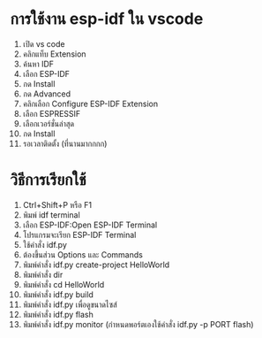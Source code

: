 # การใช้งาน esp-idf ใน vscode
1. เปิด vs code
2. คลิกแท็บ Extension
3. ค้นหา IDF
4. เลือก ESP-IDF
5. กด Install
6. กด Advanced
7. คลิกเลือก Configure ESP-IDF Extension
8. เลือก ESPRESSIF
9. เลือกเวอร์ชั่นล่าสุด
10. กด Install
11. รอเวลาติดตั้ง (ที่นานมากกกก)

# วิธีการเรียกใช้
1. Ctrl+Shift+P หรือ F1
2. พิมพ์ idf terminal
3. เลือก ESP-IDF:Open ESP-IDF Terminal
4. โปรแกรมจะเรียก ESP-IDF Terminal
5. ใช้คำสั่ง idf.py
6. ต้องขึ้นส่วน Options และ Commands
7. พิมพ์คำสั่ง idf.py create-project HelloWorld
8. พิมพ์คำสั่ง dir
9. พิมพ์คำสั่ง cd HelloWorld
10. พิมพ์คำสั่ง idf.py build
11. พิมพ์คำสั่ง idf.py เพื่อดูขนาดไซส์
12. พิมพ์คำสั่ง idf.py flash
13. พิมพ์คำสั่ง idf.py monitor (กำหนดพอร์ตเองใช้คำสั่ง idf.py -p PORT flash)
